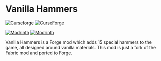# Vanilla Hammers
[![Curseforge](http://cf.way2muchnoise.eu/versions/For%20MC_359343_all.svg)](https://www.curseforge.com/minecraft/mc-mods/vanilla-hammers-forge)
[![CurseForge](http://cf.way2muchnoise.eu/full_359343_downloads.svg)](https://www.curseforge.com/minecraft/mc-mods/vanilla-hammers-forge)

[![Modrinth](https://img.shields.io/modrinth/game-versions/iTcz8g0Q?color=00AF5C&label=modrinth&logo=modrinth)](https://modrinth.com/mod/vanilla-hammers)
[![Modrinth](https://img.shields.io/modrinth/dt/iTcz8g0Q?color=00AF5C&logo=modrinth)](https://modrinth.com/mod/vanilla-hammers)

Vanilla Hammers is a Forge mod which adds 15 special hammers to the game, all designed around vanilla materials. This
mod is just a fork of the Fabric mod and ported to Forge.
